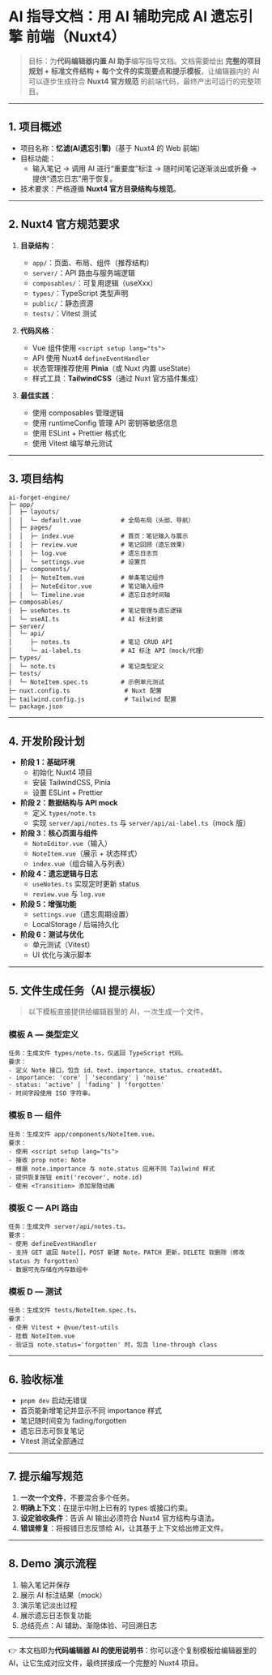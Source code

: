 # AI 指导文档：用 AI 辅助完成 **AI 遗忘引擎** 前端（Nuxt4）

> 目标：为**代码编辑器内置 AI 助手**编写指导文档。文档需要给出 **完整的项目规划 + 标准文件结构 + 每个文件的实现要点和提示模板**，让编辑器内的 AI 可以逐步生成符合 **Nuxt4 官方规范** 的前端代码，最终产出可运行的完整项目。

---

## 1. 项目概述
- 项目名称：**忆滤(AI遗忘引擎)**（基于 Nuxt4 的 Web 前端）
- 目标功能：
  - 输入笔记 → 调用 AI 进行“重要度”标注 → 随时间笔记逐渐淡出或折叠 → 提供“遗忘日志”用于恢复。
- 技术要求：严格遵循 **Nuxt4 官方目录结构与规范**。

---

## 2. Nuxt4 官方规范要求
1. **目录结构**：
   - `app/`：页面、布局、组件（推荐结构）
   - `server/`：API 路由与服务端逻辑
   - `composables/`：可复用逻辑（useXxx）
   - `types/`：TypeScript 类型声明
   - `public/`：静态资源
   - `tests/`：Vitest 测试

2. **代码风格**：
   - Vue 组件使用 `<script setup lang="ts">`
   - API 使用 Nuxt4 `defineEventHandler`
   - 状态管理推荐使用 **Pinia**（或 Nuxt 内置 useState）
   - 样式工具：**TailwindCSS**（通过 Nuxt 官方插件集成）

3. **最佳实践**：
   - 使用 composables 管理逻辑
   - 使用 runtimeConfig 管理 API 密钥等敏感信息
   - 使用 ESLint + Prettier 格式化
   - 使用 Vitest 编写单元测试

---

## 3. 项目结构
```
ai-forget-engine/
├─ app/
│  ├─ layouts/
│  │  └─ default.vue           # 全局布局（头部、导航）
│  ├─ pages/
│  │  ├─ index.vue             # 首页：笔记输入与展示
│  │  ├─ review.vue            # 笔记回顾（遗忘效果）
│  │  ├─ log.vue               # 遗忘日志页
│  │  └─ settings.vue          # 设置页
│  ├─ components/
│  │  ├─ NoteItem.vue          # 单条笔记组件
│  │  ├─ NoteEditor.vue        # 笔记输入组件
│  │  └─ Timeline.vue          # 遗忘日志时间轴
├─ composables/
│  ├─ useNotes.ts              # 笔记管理与遗忘逻辑
│  └─ useAI.ts                 # AI 标注封装
├─ server/
│  └─ api/
│     ├─ notes.ts              # 笔记 CRUD API
│     └─ ai-label.ts           # AI 标注 API（mock/代理）
├─ types/
│  └─ note.ts                  # 笔记类型定义
├─ tests/
│  └─ NoteItem.spec.ts         # 示例单元测试
├─ nuxt.config.ts               # Nuxt 配置
├─ tailwind.config.js           # Tailwind 配置
└─ package.json
```

---

## 4. 开发阶段计划
- **阶段 1：基础环境**
  - 初始化 Nuxt4 项目
  - 安装 TailwindCSS, Pinia
  - 设置 ESLint + Prettier
- **阶段 2：数据结构与 API mock**
  - 定义 `types/note.ts`
  - 实现 `server/api/notes.ts` 与 `server/api/ai-label.ts`（mock 版）
- **阶段 3：核心页面与组件**
  - `NoteEditor.vue`（输入）
  - `NoteItem.vue`（展示 + 状态样式）
  - `index.vue`（组合输入与列表）
- **阶段 4：遗忘逻辑与日志**
  - `useNotes.ts` 实现定时更新 status
  - `review.vue` 与 `log.vue`
- **阶段 5：增强功能**
  - `settings.vue`（遗忘周期设置）
  - LocalStorage / 后端持久化
- **阶段 6：测试与优化**
  - 单元测试（Vitest）
  - UI 优化与演示脚本

---

## 5. 文件生成任务（AI 提示模板）

> 以下模板直接提供给编辑器里的 AI，一次生成一个文件。

### 模板 A — 类型定义
```
任务：生成文件 types/note.ts，仅返回 TypeScript 代码。
要求：
- 定义 Note 接口，包含 id、text、importance、status、createdAt。
- importance: 'core' | 'secondary' | 'noise'
- status: 'active' | 'fading' | 'forgotten'
- 时间字段使用 ISO 字符串。
```

### 模板 B — 组件
```
任务：生成文件 app/components/NoteItem.vue。
要求：
- 使用 <script setup lang="ts">
- 接收 prop note: Note
- 根据 note.importance 与 note.status 应用不同 Tailwind 样式
- 提供恢复按钮 emit('recover', note.id)
- 使用 <Transition> 添加渐隐动画
```

### 模板 C — API 路由
```
任务：生成文件 server/api/notes.ts。
要求：
- 使用 defineEventHandler
- 支持 GET 返回 Note[]，POST 新建 Note，PATCH 更新，DELETE 软删除（修改 status 为 forgotten）
- 数据可先存储在内存数组中
```

### 模板 D — 测试
```
任务：生成文件 tests/NoteItem.spec.ts。
要求：
- 使用 Vitest + @vue/test-utils
- 挂载 NoteItem.vue
- 验证当 note.status='forgotten' 时，包含 line-through class
```

---

## 6. 验收标准
- `pnpm dev` 启动无错误
- 首页能新增笔记并显示不同 importance 样式
- 笔记随时间变为 fading/forgotten
- 遗忘日志可恢复笔记
- Vitest 测试全部通过

---

## 7. 提示编写规范
1. **一次一个文件**，不要混合多个任务。
2. **明确上下文**：在提示中附上已有的 types 或接口约束。
3. **设定验收条件**：告诉 AI 输出必须符合 Nuxt4 官方结构与语法。
4. **错误修复**：将报错日志反馈给 AI，让其基于上下文给出修正文件。

---

## 8. Demo 演示流程
1. 输入笔记并保存
2. 展示 AI 标注结果（mock）
3. 演示笔记淡出过程
4. 展示遗忘日志恢复功能
5. 总结亮点：AI 辅助、渐隐体验、可回溯日志

---

👉 本文档即为**代码编辑器 AI 的使用说明书**：你可以逐个复制模板给编辑器里的 AI，让它生成对应文件，最终拼接成一个完整的 Nuxt4 项目。

